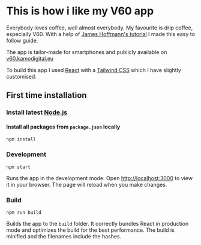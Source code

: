 # This is how i like my V60 app

Everybody loves coffee, well almost everybody. My favourite is drip coffee, especially V60. With a help of [James Hoffmann's tutorial](https://www.youtube.com/watch?v=1oB1oDrDkHM&t) I made this easy to follow guide.

The app is tailor-made for smartphones and publicly available on [v60.kamodigital.eu](https://v60.kamodigital.eu/)

To build this app I used [React](https://reactjs.org/) with a [Tailwind CSS](https://tailwindcss.com/) which I have slightly customised.

## First time installation

### Install latest [Node.js](https://nodejs.org/en/)

#### Install all packages from `package.json` locally

    npm install

### Development

    npm start

Runs the app in the development mode.
Open [http://localhost:3000](http://localhost:3000) to view it in your browser.
The page will reload when you make changes.

### Build

    npm run build

Builds the app to the `build` folder.
It correctly bundles React in production mode and optimizes the build for the best performance.
The build is minified and the filenames include the hashes.

